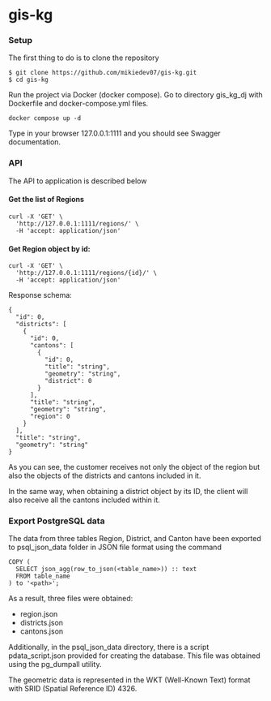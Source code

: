 # gis-kg

### Setup

The first thing to do is to clone the repository

```shell
$ git clone https://github.com/mikiedev07/gis-kg.git
$ cd gis-kg
```

Run the project via Docker (docker compose). Go to directory gis_kg_dj with Dockerfile and docker-compose.yml files.

```shell
docker compose up -d
```

Type in your browser 127.0.0.1:1111 and you should see Swagger documentation.

### API

The API to application is described below

#### Get the list of Regions

```shell
curl -X 'GET' \
  'http://127.0.0.1:1111/regions/' \
  -H 'accept: application/json'
```

#### Get Region object by id:

```shell
curl -X 'GET' \
  'http://127.0.0.1:1111/regions/{id}/' \
  -H 'accept: application/json'
```

Response schema:
```shell
{
  "id": 0,
  "districts": [
    {
      "id": 0,
      "cantons": [
        {
          "id": 0,
          "title": "string",
          "geometry": "string",
          "district": 0
        }
      ],
      "title": "string",
      "geometry": "string",
      "region": 0
    }
  ],
  "title": "string",
  "geometry": "string"
}
```

As you can see, the customer receives not only the object of the region but also the 
objects of the districts and cantons included in it.

In the same way, when obtaining a district object by its ID, the client will also receive all the cantons included within it.

### Export PostgreSQL data

The data from three tables Region, District, and Canton have been exported to psql_json_data folder in JSON file format using the command

```shell
COPY (
  SELECT json_agg(row_to_json(<table_name>)) :: text
  FROM table_name
) to '<path>';
```

As a result, three files were obtained:
* region.json
* districts.json
* cantons.json

Additionally, in the psql_json_data directory, there is a script pdata_script.json provided for creating the database. 
This file was obtained using the pg_dumpall utility.

The geometric data is represented in the WKT (Well-Known Text) format with SRID (Spatial Reference ID) 4326.





